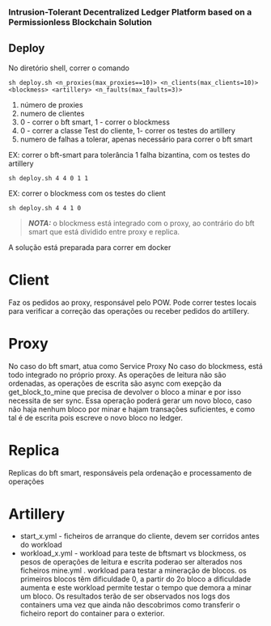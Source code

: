 ### Intrusion-Tolerant Decentralized Ledger Platform based on a Permissionless Blockchain Solution

## Deploy

No diretório shell, correr o comando

```sh deploy.sh <n_proxies(max_proxies==10)> <n_clients(max_clients=10)> <blockmess> <artillery> <n_faults(max_faults=3)>```

1. número de proxies 
2. numero de clientes
3. 0 - correr o bft smart, 1 - correr o blockmess
4. 0 - correr a classe Test do cliente, 1- correr os testes do artillery
5. numero de falhas a tolerar, apenas necessário para correr o bft smart

EX: correr o bft-smart para tolerância 1 falha bizantina, com os testes do artillery

 ```sh deploy.sh 4 4 0 1 1``` 

EX: correr o blockmess com os testes do client

```sh deploy.sh 4 4 1 0``` 

> **_NOTA:_** o blockmess está integrado com o proxy, ao contrário do bft smart que está dividido entre proxy e replica. 

A solução está preparada para correr em docker

# Client
Faz os pedidos ao proxy, responsável pelo POW. Pode correr testes locais para verificar a correção das operações ou receber pedidos do artillery. 

# Proxy
No caso do bft smart, atua como Service Proxy
No caso do blockmess, está todo integrado no próprio proxy. As operações de leitura não são ordenadas, as operações de escrita são async com exepção da get_block_to_mine que precisa de devolver o bloco a minar e por isso necessita de ser sync. Essa operação poderá gerar um novo bloco, caso não haja nenhum bloco por minar e hajam transações suficientes, e como tal é de escrita pois escreve o novo bloco no ledger.

# Replica
Replicas do bft smart, responsáveis pela ordenação e processamento de operações

# Artillery
- start_x.yml - ficheiros de arranque do cliente, devem ser corridos antes do workload
- workload_x.yml - workload para teste de bftsmart vs blockmess, os pesos de operações de leitura e escrita poderao ser alterados nos ficheiros
mine.yml . workload para testar a mineração de blocos. os primeiros blocos têm dificuldade 0, a partir do 2o bloco a dificuldade aumenta e este workload permite testar o tempo que demora a minar um bloco. Os resultados terão de ser observados nos logs dos containers uma vez que ainda não descobrimos como transferir o ficheiro report do container para o exterior.
